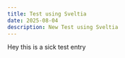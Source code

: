 ```yaml
---
title: Test using Sveltia
date: 2025-08-04
description: New Test using Sveltia
---
```

Hey this is a sick test entry
